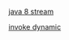 [java 8 stream](https://winterbe.com/posts/2014/07/31/java8-stream-tutorial-examples/)

[invoke dynamic](https://www.javaworld.com/article/2860079/learn-java/invokedynamic-101.html)
